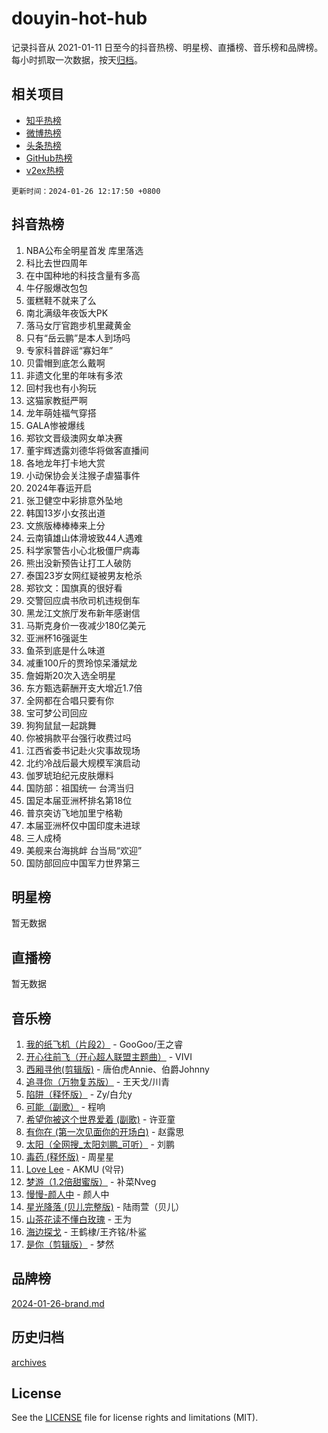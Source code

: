 # douyin-hot-hub

记录抖音从 2021-01-11 日至今的抖音热榜、明星榜、直播榜、音乐榜和品牌榜。每小时抓取一次数据，按天[归档](archives)。

## 相关项目

- [知乎热榜](https://github.com/lonnyzhang423/zhihu-hot-hub)
- [微博热榜](https://github.com/lonnyzhang423/weibo-hot-hub)
- [头条热榜](https://github.com/lonnyzhang423/toutiao-hot-hub)
- [GitHub热榜](https://github.com/lonnyzhang423/github-hot-hub)
- [v2ex热榜](https://github.com/lonnyzhang423/v2ex-hot-hub)


`更新时间：2024-01-26 12:17:50 +0800`

## 抖音热榜

1. NBA公布全明星首发 库里落选
1. 科比去世四周年
1. 在中国种地的科技含量有多高
1. 牛仔服爆改包包
1. 蛋糕鞋不就来了么
1. 南北满级年夜饭大PK
1. 落马女厅官跑步机里藏黄金
1. 只有“岳云鹏”是本人到场吗
1. 专家科普辟谣“寡妇年”
1. 贝雷帽到底怎么戴啊
1. 非遗文化里的年味有多浓
1. 回村我也有小狗玩
1. 这猫家教挺严啊
1. 龙年萌娃福气穿搭
1. GALA惨被爆线
1. 郑钦文晋级澳网女单决赛
1. 董宇辉透露刘德华将做客直播间
1. 各地龙年打卡地大赏
1. 小动保协会关注猴子虐猫事件
1. 2024年春运开启
1. 张卫健空中彩排意外坠地
1. 韩国13岁小女孩出道
1. 文旅版棒棒棒来上分
1. 云南镇雄山体滑坡致44人遇难
1. 科学家警告小心北极僵尸病毒
1. 熊出没新预告让打工人破防
1. 泰国23岁女网红疑被男友枪杀
1. 郑钦文：国旗真的很好看
1. 交警回应虞书欣司机违规倒车
1. 黑龙江文旅厅发布新年感谢信
1. 马斯克身价一夜减少180亿美元
1. 亚洲杯16强诞生
1. 鱼茶到底是什么味道
1. 减重100斤的贾玲惊呆潘斌龙
1. 詹姆斯20次入选全明星
1. 东方甄选薪酬开支大增近1.7倍
1. 全网都在合唱只要有你
1. 宝可梦公司回应
1. 狗狗鼠鼠一起跳舞
1. 你被捐款平台强行收费过吗
1. 江西省委书记赴火灾事故现场
1. 北约冷战后最大规模军演启动
1. 伽罗琥珀纪元皮肤爆料
1. 国防部：祖国统一 台湾当归
1. 国足本届亚洲杯排名第18位
1. 普京突访飞地加里宁格勒
1. 本届亚洲杯仅中国印度未进球
1. 三人成椅
1. 美舰来台海挑衅 台当局“欢迎”
1. 国防部回应中国军力世界第三

## 明星榜

暂无数据

## 直播榜

暂无数据

## 音乐榜

1. [我的纸飞机（片段2）](https://sf86-cdn-tos.douyinstatic.com/obj/tos-cn-ve-2774/oM2ZrKcg2CD5AeRB2gkeXOFB1IxAGJdZPazYHf) - GooGoo/王之睿
1. [开心往前飞（开心超人联盟主题曲）](https://sf3-cdn-tos.douyinstatic.com/obj/tos-cn-ve-2774/9d8fb7c82cf1421fb93a9fe925275e0a) - VIVI
1. [西厢寻他(剪辑版)](https://sf3-cdn-tos.douyinstatic.com/obj/tos-cn-ve-2774/oUsAVfAQKlRNxEv5qxvIB8o5qmIWUcXbzJKJhw) - 唐伯虎Annie、伯爵Johnny
1. [追寻你（万物复苏版）](https://sf3-cdn-tos.douyinstatic.com/obj/tos-cn-ve-2774/oYeAZJsbjIDit9APmBg8u6uDUQnHmoCf3gbo74) - 王天戈/川青
1. [陷阱（释怀版）](https://sf86-cdn-tos.douyinstatic.com/obj/tos-cn-ve-2774/oE8C21LeZrzKLDFfQYgMzx4GAIHageG5IzayY7) - Zy/白允y
1. [可能（副歌）](https://sf3-cdn-tos.douyinstatic.com/obj/tos-cn-ve-2774/cde1731888894259b333569393c2fb51) - 程响
1. [希望你被这个世界爱着 (副歌)](https://sf86-cdn-tos.douyinstatic.com/obj/tos-cn-ve-2774/oUHCmWQfZlE3QQBKBeD8rCFLpJzPgCpImhsxMt) - 许亚童
1. [有你在 (第一次见面你的开场白)](https://sf86-cdn-tos.douyinstatic.com/obj/tos-cn-ve-2774/oAthrQ3ClJBfI57uBoFEgNDYtNCZ0TSYQQfxQ0) - 赵露思
1. [太阳（全网搜_太阳刘鹏_可听）](https://sf3-cdn-tos.douyinstatic.com/obj/tos-cn-ve-2774/ogWbyIQnlBFImVbeDocRdCIYtBHlbJXgfZMvgz) - 刘鹏
1. [毒药 (释怀版)](https://sf86-cdn-tos.douyinstatic.com/obj/tos-cn-ve-2774/oYILMEAzspdZBIzy4frJNB8ZHPHWAhiwowd4Ad) - 周星星
1. [Love Lee](https://sf3-cdn-tos.douyinstatic.com/obj/tos-cn-ve-2774/o05GbkJGbCBTdDnMtB0fwOYgkeZp23vrWQDQBS) - AKMU (악뮤)
1. [梦游（1.2倍甜蜜版）](https://sf3-cdn-tos.douyinstatic.com/obj/tos-cn-ve-2774/o4gyAUm8hwufoEABmwVIiQtHsFuGzAEEWtNMzo) - 补菜Nveg
1. [慢慢-颜人中](https://sf86-cdn-tos.douyinstatic.com/obj/tos-cn-ve-2774/ocjHNfBXdBxQNC8ZGAeoLMFTUgtBg8bkExunDC) - 颜人中
1. [星光降落 (贝儿完整版)](https://sf3-cdn-tos.douyinstatic.com/obj/tos-cn-ve-2774/okwB9hAwyAtsFFkFBzAX1hOOfQuIoMNs0W2Mwr) - 陆雨萱（贝儿）
1. [山茶花读不懂白玫瑰](https://sf86-cdn-tos.douyinstatic.com/obj/tos-cn-ve-2774/osfn8B7DktrRHEPJgPCfDbw7QDQEkwC16BxZg9) - 王为
1. [海边探戈](https://sf86-cdn-tos.douyinstatic.com/obj/tos-cn-ve-2774/os9gE0VQCGqt6VQkZDyBBYvfSDY0QFe3vVmubn) - 王鹤棣/王齐铭/朴鲨
1. [是你（剪辑版）](https://sf86-cdn-tos.douyinstatic.com/obj/tos-cn-ve-2774/46019dae783c4c969944217fe1cfafc4) - 梦然

## 品牌榜

[2024-01-26-brand.md](archives/2024-01-26-brand.md)

## 历史归档

[archives](archives)

## License

See the [LICENSE](LICENSE) file for license rights and limitations (MIT).
